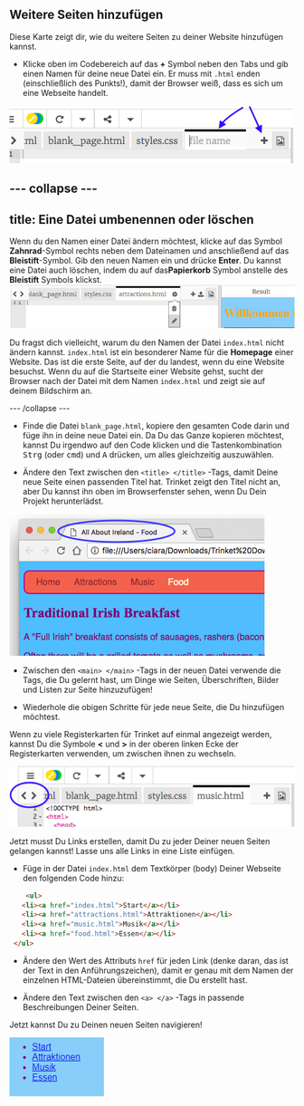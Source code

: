 ## Weitere Seiten hinzufügen

Diese Karte zeigt dir, wie du weitere Seiten zu deiner Website hinzufügen kannst.

- Klicke oben im Codebereich auf das **+** Symbol neben den Tabs und gib einen Namen für deine neue Datei ein. Er muss mit `.html` enden (einschließlich des Punkts!), damit der Browser weiß, dass es sich um eine Webseite handelt.

![Hinzufügen einer neuen Datei in Trinket](images/tktNewFileArrows.png)

--- collapse ---
---
title: Eine Datei umbenennen oder löschen
---

Wenn du den Namen einer Datei ändern möchtest, klicke auf das Symbol **Zahnrad**-Symbol rechts neben dem Dateinamen und anschließend auf das **Bleistift**-Symbol. Gib den neuen Namen ein und drücke **Enter**. Du kannst eine Datei auch löschen, indem du auf das**Papierkorb** Symbol anstelle des **Bleistift** Symbols klickst. ![](images/EditFilename.png)

Du fragst dich vielleicht, warum du den Namen der Datei `index.html` nicht ändern kannst. `index.html` ist ein besonderer Name für die **Homepage** einer Website. Das ist die erste Seite, auf der du landest, wenn du eine Website besuchst. Wenn du auf die Startseite einer Website gehst, sucht der Browser nach der Datei mit dem Namen `index.html` und zeigt sie auf deinem Bildschirm an.

--- /collapse ---

- Finde die Datei `blank_page.html`, kopiere den gesamten Code darin und füge ihn in deine neue Datei ein. Da Du das Ganze kopieren möchtest, kannst Du irgendwo auf den Code klicken und die Tastenkombination <kbd>Strg</kbd> (oder <kbd>cmd</kbd>) und <kbd>A</kbd> drücken, um alles gleichzeitig auszuwählen.

- Ändere den Text zwischen den `<title> </title>` -Tags, damit Deine neue Seite einen passenden Titel hat. Trinket zeigt den Titel nicht an, aber Du kannst ihn oben im Browserfenster sehen, wenn Du Dein Projekt herunterlädst.

![Der Seitentitel, der auf den Tabs im Browser angezeigt wird](images/egLocalFileWindowTitle.png)

- Zwischen den `<main> </main>` -Tags in der neuen Datei verwende die Tags, die Du gelernt hast, um Dinge wie Seiten, Überschriften, Bilder und Listen zur Seite hinzuzufügen!

- Wiederhole die obigen Schritte für jede neue Seite, die Du hinzufügen möchtest.

Wenn zu viele Registerkarten für Trinket auf einmal angezeigt werden, kannst Du die Symbole **<** und **>** in der oberen linken Ecke der Registerkarten verwenden, um zwischen ihnen zu wechseln.

![Die Schaltflächen zum Scrollen der Tabs](images/tktScrollTabIcons.png)

Jetzt musst Du Links erstellen, damit Du zu jeder Deiner neuen Seiten gelangen kannst! Lasse uns alle Links in eine Liste einfügen.

- Füge in der Datei `index.html` dem Textkörper (body) Deiner Webseite den folgenden Code hinzu:

```html
    <ul>
   <li><a href="index.html">Start</a></li>
   <li><a href="attractions.html">Attraktionen</a></li>
   <li><a href="music.html">Musik</a></li>
   <li><a href="food.html">Essen</a></li>
 </ul>
```

- Ändere den Wert des Attributs `href` für jeden Link (denke daran, das ist der Text in den Anführungszeichen), damit er genau mit dem Namen der einzelnen HTML-Dateien übereinstimmt, die Du erstellt hast.

- Ändere den Text zwischen den `<a> </a>` -Tags in passende Beschreibungen Deiner Seiten.

Jetzt kannst Du zu Deinen neuen Seiten navigieren!

![Beispielliste von Links auf einer Webseite](images/egListOfPageLinks.png)